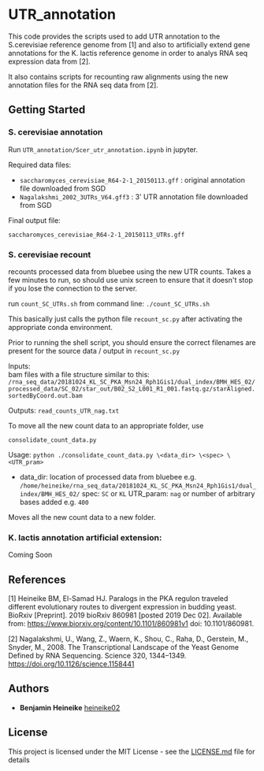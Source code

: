 # UTR_annotation

This code provides the scripts used to add UTR annotation to the S.cerevisiae reference genome from \[1] and also to artificially extend gene 
annotations for the K. lactis reference genome in order to analys RNA seq expression data from \[2].

It also contains scripts for recounting raw alignments using the new annotation files for the RNA seq data from \[2]. 

## Getting Started

### S. cerevisiae annotation 

Run `UTR_annotation/Scer_utr_annotation.ipynb` in jupyter.  

Required data files: 

* `saccharomyces_cerevisiae_R64-2-1_20150113.gff` : original annotation file downloaded from SGD
* `Nagalakshmi_2002_3UTRs_V64.gff3` : 3' UTR annotation file downloaded from SGD

Final output file: 

`saccharomyces_cerevisiae_R64-2-1_20150113_UTRs.gff`


### S. cerevisiae recount

recounts processed data from bluebee using the new UTR counts.  Takes a few minutes to run, so should use unix screen to ensure that it doesn't stop if you lose the connection to the server. 

run `count_SC_UTRs.sh` from command line: `./count_SC_UTRs.sh`

This basically just calls the python file `recount_sc.py` after activating the appropriate conda environment. 

Prior to running the shell script, you should ensure the correct filenames are present for the source data / output in `recount_sc.py`

Inputs:  
bam files with a file structure similar to this: 
`/rna_seq_data/20181024_KL_SC_PKA_Msn24_Rph1Gis1/dual_index/BMH_HES_02/processed_data/SC_02/star_out/B02_S2_L001_R1_001.fastq.gz/starAligned.sortedByCoord.out.bam`

Outputs: 
`read_counts_UTR_nag.txt`

To move all the new count data to an appropriate folder, use 

`consolidate_count_data.py`

Usage: 
`python ./consolidate_count_data.py \<data_dir> \<spec> \<UTR_pram>` 

* data_dir: location of processed data from bluebee e.g. `/home/heineike/rna_seq_data/20181024_KL_SC_PKA_Msn24_Rph1Gis1/dual_index/BMH_HES_02/`
spec: `SC` or `KL`
UTR_param: `nag` or number of arbitrary bases added e.g. `400`

Moves all the new count data to a new folder. 

### K. lactis annotation artificial extension: 


Coming Soon
	


## References

\[1] Heineike BM, El-Samad HJ. Paralogs in the PKA regulon traveled different evolutionary routes to divergent expression in budding yeast. BioRxiv \[Preprint]. 2019 bioRxiv 860981 \[posted 2019 Dec 02]. Available from: https://www.biorxiv.org/content/10.1101/860981v1 doi: 10.1101/860981.

\[2] Nagalakshmi, U., Wang, Z., Waern, K., Shou, C., Raha, D., Gerstein, M., Snyder, M., 2008. The Transcriptional Landscape of the Yeast Genome Defined by RNA Sequencing. Science 320, 1344–1349. https://doi.org/10.1126/science.1158441

## Authors

* **Benjamin Heineike** [heineike02](https://github.com/heineike02)


## License

This project is licensed under the MIT License - see the [LICENSE.md](LICENSE.md) file for details
